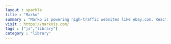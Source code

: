 ```yaml
---
layout : sparkle
title : "Marko"
summary : "Marko is powering high-traffic websites like ebay.com. Reactive UI components."
visit : https://markojs.com/
tags : ["js","library"]
category : "library"
---
```

